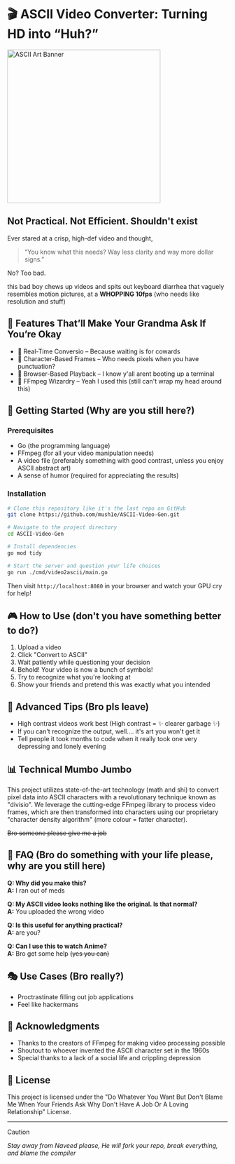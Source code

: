 # 🎬 ASCII Video Converter: Turning HD into “Huh?”

<img src="https://media3.giphy.com/media/v1.Y2lkPTc5MGI3NjExN3o3YzFicTljMnBwc21yaXJ0ZGVtbXd4bWpkMjVyb29hZXR1MXZlOCZlcD12MV9pbnRlcm5hbF9naWZfYnlfaWQmY3Q9Zw/B4dt6rXq6nABilHTYM/giphy.gif" width="350" alt="ASCII Art Banner" />

## Not Practical. Not Efficient. Shouldn't exist

Ever stared at a crisp, high-def video and thought,

> “You know what this needs? Way less clarity and way more dollar signs.”

No? Too bad.  

this bad boy chews up videos and spits out keyboard diarrhea that vaguely resembles motion pictures, at a **WHOPPING 10fps** (who needs like resolution and stuff)

## 🌟 Features That’ll Make Your Grandma Ask If You’re Okay

- 🔁 Real-Time Conversio    – Because waiting is for cowards
- 🧱 Character-Based Frames – Who needs pixels when you have punctuation?
- 🧠 Browser-Based Playback – I know y'all arent booting up a terminal
- 💾 FFmpeg Wizardry        – Yeah I used this (still can't wrap my head around this)

## 🚀 Getting Started (Why are you still here?)

### Prerequisites

- Go (the programming language)
- FFmpeg (for all your video manipulation needs)
- A video file (preferably something with good contrast, unless you enjoy ASCII abstract art)
- A sense of humor (required for appreciating the results)

### Installation

```bash
# Clone this repository like it's the last repo on GitHub
git clone https://github.com/mush1e/ASCII-Video-Gen.git

# Navigate to the project directory
cd ASCII-Video-Gen

# Install dependencies
go mod tidy

# Start the server and question your life choices
go run ./cmd/video2ascii/main.go
```

Then visit `http://localhost:8080` in your browser and watch your GPU cry for help!

## 🎮 How to Use (don't you have something better to do?)

1. Upload a video
2. Click "Convert to ASCII"
3. Wait patiently while questioning your decision
4. Behold! Your video is now a bunch of symbols!
5. Try to recognize what you're looking at
6. Show your friends and pretend this was exactly what you intended

## 🧠 Advanced Tips (Bro pls leave)

- High contrast videos work best (High contrast = ✨ clearer garbage ✨)
- If you can't recognize the output, well.... it's art you won't get it
- Tell people it took months to code when it really took one very depressing and lonely evening

## 📊 Technical Mumbo Jumbo

This project utilizes state-of-the-art technology (math and shi) to convert pixel data into ASCII characters with a revolutionary technique known as "divisio". We leverage the cutting-edge FFmpeg library to process video frames, which are then transformed into characters using our proprietary "character density algorithm" (more colour = fatter character).
  
~~Bro someone please give me a job~~  


## 🤔 FAQ (Bro do something with your life please, why are you still here)

**Q: Why did you make this?**  
**A:** I ran out of meds

**Q: My ASCII video looks nothing like the original. Is that normal?**  
**A:** You uploaded the wrong video

**Q: Is this useful for anything practical?**  
**A:** are you?

**Q: Can I use this to watch Anime?**  
**A:** Bro get some help ~~(yes you can)~~

## 🎭 Use Cases (Bro really?)

- Proctrastinate filling out job applications
- Feel like hackermans

## 🙏 Acknowledgments

- Thanks to the creators of FFmpeg for making video processing possible
- Shoutout to whoever invented the ASCII character set in the 1960s
- Special thanks to a lack of a social life and crippling depression

## 📝 License

This project is licensed under the "Do Whatever You Want But Don't Blame Me When Your Friends Ask Why Don't Have A Job Or A Loving Relationship" License.

---


> [!CAUTION]
> *Stay away from Naveed please, He will fork your repo, break everything, and blame the compiler*

